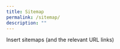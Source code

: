 ```yaml
---
title: Sitemap
permalink: /sitemap/
description: ""
---
```

Insert sitemaps (and the relevant URL links)